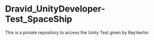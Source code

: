 # Dravid_UnityDeveloper-Test_SpaceShip
This is a private repository to access the Unity Test given by RayVector


